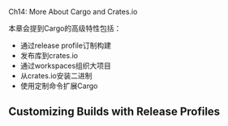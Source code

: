 Ch14: More About Cargo and Crates.io

本章会提到Cargo的高级特性包括：

+ 通过release profile订制构建
+ 发布库到crates.io
+ 通过workspaces组织大项目
+ 从crates.io安装二进制
+ 使用定制命令扩展Cargo

## Customizing Builds with Release Profiles
